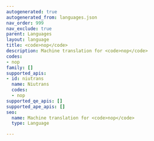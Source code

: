 ```yaml
---
autogenerated: true
autogenerated_from: languages.json
nav_order: 999
nav_exclude: true
parent: Languages
layout: language
title: <code>nop</code>
description: Machine translation for <code>nop</code>
codes:
- nop
family: []
supported_apis:
- id: niutrans
  name: Niutrans
  codes:
  - nop
supported_qe_apis: []
supported_ape_apis: []
seo:
  name: Machine translation for <code>nop</code>
  type: Language

---
```


